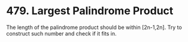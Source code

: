 # 479. Largest Palindrome Product
The length of the palindrome product should be within [2n-1,2n]. Try to construct such number and check if it fits in.